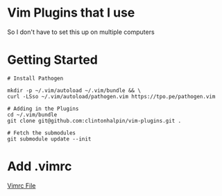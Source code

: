 # Vim Plugins that I use

So I don't have to set this up on multiple computers

# Getting Started

``` shell
# Install Pathogen

mkdir -p ~/.vim/autoload ~/.vim/bundle && \
curl -LSso ~/.vim/autoload/pathogen.vim https://tpo.pe/pathogen.vim

# Adding in the Plugins
cd ~/.vim/bundle 
git clone git@github.com:clintonhalpin/vim-plugins.git .

# Fetch the submodules
git submodule update --init

```

# Add .vimrc

[Vimrc File](https://gist.github.com/clintonhalpin/9160cb03c640bd57856f)
